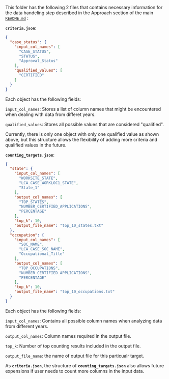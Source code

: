 This folder has the following 2 files that contains necessary information for the data handeling step described in the Approach section of the main [`README.md`](../../README.md#approach) :

**`criteria.json`**:

```json
{
  "case_status": {
    "input_col_names": [
      "CASE_STATUS",
      "STATUS",
      "Approval_Status"
    ],
    "qualified_values": [
      "CERTIFIED"
    ]
  }
}
```
Each object has the following fields:

`input_col_names`: Stores a list of column names that might be encountered when dealing with data from differet years.

`qualified_values`: Stores all possible values that are considered "qualified". 

Currently, there is only one object with only one qualified value as shown above, but this structure allows the flexibility of adding more criteria and qualified values in the future. 


**`counting_targets.json`**:

```json
{
  "state": {
    "input_col_names": [
      "WORKSITE_STATE",
      "LCA_CASE_WORKLOC1_STATE",
      "State_1"
    ],
    "output_col_names": [
      "TOP_STATES",
      "NUMBER_CERTIFIED_APPLICATIONS",
      "PERCENTAGE"
    ],
    "top_k": 10,
    "output_file_name": "top_10_states.txt"
  },
  "occupation": {
    "input_col_names": [
      "SOC_NAME",
      "LCA_CASE_SOC_NAME",
      "Occupational_Title"
    ],
    "output_col_names": [
      "TOP_OCCUPATIONS",
      "NUMBER_CERTIFIED_APPLICATIONS",
      "PERCENTAGE"
    ],
    "top_k": 10,
    "output_file_name": "top_10_occupations.txt"
  }
}
```

Each object has the following fields:

`input_col_names`: Contains all possible column names when analyzing data from different years.

`output_col_names`: Column names required in the output file.

`top_k`: Number of top counting results included in the output file.

`output_file_name`: the name of output file for this particualr target.

As **`criteria.json`**, the structure of **`counting_targets.json`** also allows future expensions if  user needs to count more columns in the input data.